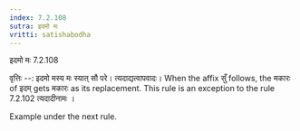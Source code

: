 ```yaml
---
index: 7.2.108
sutra: इदमो मः
vritti: satishabodha
---
```



 इदमो मः 7.2.108 


वृत्तिः --: इदमो मस्य मः स्यात् सौ परे। त्यदाद्यत्वापवादः। When the affix सुँ follows, the मकारः of इदम् gets मकारः as its replacement. This rule is an exception to the rule 7.2.102 त्यदादीनामः । 


Example under the next rule. 



